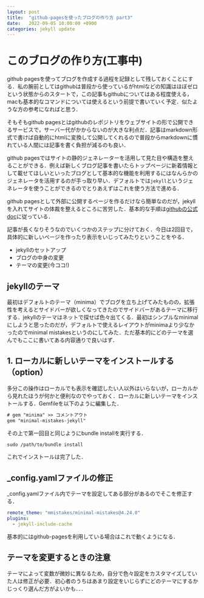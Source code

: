 ```yaml
---
layout: post
title:  "github-pagesを使ったブログの作り方 part3"
date:   2022-09-05 10:00:00 +0900
categories: jekyll update
---
```


# このブログの作り方(工事中)

github pagesを使ってブログを作成する過程を記録として残しておくことにする．私の腕前としてはgithubは普段から使っているがhtmlなどの知識はほぼゼロという状態からのスタートで，この記事もgithubについてはある程度使える，macも基本的なコマンドについては使えるという前提で書いていく予定．似たような方の参考になればと思う．

そもそもgithub pagesとはgithubのレポジトリをウェブサイトの形で公開できるサービスで，サーバー代がかからないのが大きな利点だ．記事はmarkdown形式で書けば自動的にhtmlに変換して公開してくれるので普段からmarkdownに慣れている人間には記事を書く負担が減るのも良い．

github pagesではサイトの静的ジェネレーターを活用して見た目や構造を整えることができる．例えば新しくブログ記事を書いたらトップページに新着情報として載せてほしいといったブログとして基本的な機能を利用するにはなんらかのジェネレータを活用するのが手っ取り早い．デフォルトでは`jekyll`というジェネレータを使うことができるのでとりあえずはこれを使う方法で進める．

github pagesとして外部に公開するページを作るだけなら簡単なのだが，jekyllを入れてサイトの体裁を整えるところに苦労した．基本的な手順は[githubの公式doc](https://docs.github.com/ja/pages/setting-up-a-github-pages-site-with-jekyll/about-github-pages-and-jekyll)に従っている．

記事が長くなりそうなのでいくつかのステップに分けておく．今日は2回目で，具体的に新しいページを作ったり表示をいじってみたりということをやる．

- jekyllのセットアップ
- ブログの中身の変更
- テーマの変更(今ココ!)

## jekyllのテーマ

最初はデフォルトのテーマ（minima）でブログを立ち上げてみたものの，拡張性を考えるとサイドバーが欲しくなってきたのでサイドバーがあるテーマに移行する．jekyllのテーマはネットで探せば色々出てくる．最初はシンプルなminimalにしようと思ったのだが，デフォルトで使えるレイアウトがminimaより少なかったのでminimal mistakesというのにしてみた．ただ基本的にどのテーマを選んでもここに書いてある内容通りで良いはず．

## 1. ローカルに新しいテーマをインストールする（option）

多分この操作はローカルでも表示を確認したい人以外はいらないが，ローカルから見れたほうが何かと便利なのでやっておく．ローカルに新しいテーマをインストールする．Gemfileを以下のように編集した．

```latex
# gem "minima" >> コメントアウト
gem "minimal-mistakes-jekyll"
```

その上で第一回目と同じようにbundle installを実行する．

```latex
sudo /path/to/bundle install
```

これでインストールは完了した．

## _config.yamlファイルの修正

_config.yamlファイル内でテーマを設定してある部分があるのでそこを修正する．

```yaml
remote_theme: "mmistakes/minimal-mistakes@4.24.0"
plugins:
  - jekyll-include-cache
```

基本的にはgithub-pagesを利用している場合はこれで動くようになる．

## テーマを変更するときの注意

テーマによって変数が微妙に異なるため，自分で色々設定をカスタマイズしていた人は修正が必要．初心者のうちはあまり設定をいじらずにどのテーマにするかじっくり選んだ方がよいかも．．．

